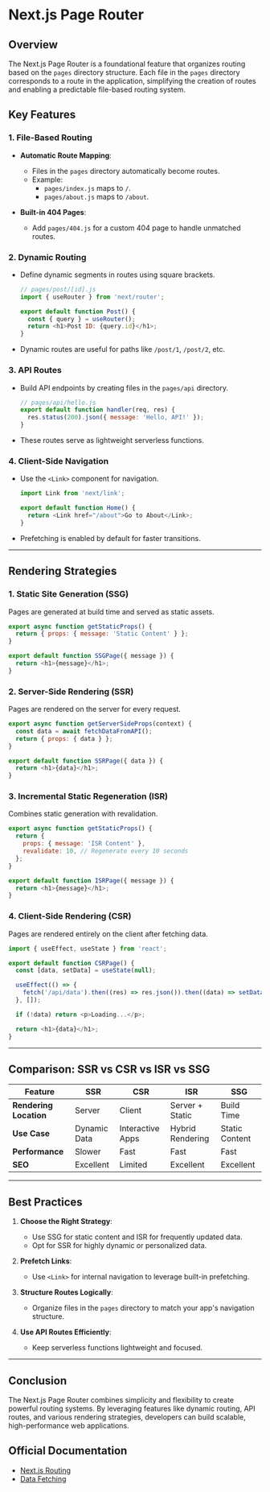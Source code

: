 # Next.js Page Router

## Overview

The Next.js Page Router is a foundational feature that organizes routing based on the `pages` directory structure. Each file in the `pages` directory corresponds to a route in the application, simplifying the creation of routes and enabling a predictable file-based routing system.

## Key Features

### 1. File-Based Routing

- **Automatic Route Mapping**:
  - Files in the `pages` directory automatically become routes.
  - Example:
    - `pages/index.js` maps to `/`.
    - `pages/about.js` maps to `/about`.

- **Built-in 404 Pages**:
  - Add `pages/404.js` for a custom 404 page to handle unmatched routes.

### 2. Dynamic Routing

- Define dynamic segments in routes using square brackets.
  ```javascript
  // pages/post/[id].js
  import { useRouter } from 'next/router';

  export default function Post() {
    const { query } = useRouter();
    return <h1>Post ID: {query.id}</h1>;
  }
  ```
- Dynamic routes are useful for paths like `/post/1`, `/post/2`, etc.

### 3. API Routes

- Build API endpoints by creating files in the `pages/api` directory.
  ```javascript
  // pages/api/hello.js
  export default function handler(req, res) {
    res.status(200).json({ message: 'Hello, API!' });
  }
  ```
- These routes serve as lightweight serverless functions.

### 4. Client-Side Navigation

- Use the `<Link>` component for navigation.
  ```javascript
  import Link from 'next/link';

  export default function Home() {
    return <Link href="/about">Go to About</Link>;
  }
  ```
- Prefetching is enabled by default for faster transitions.

---

## Rendering Strategies

### 1. Static Site Generation (SSG)

Pages are generated at build time and served as static assets.

```javascript
export async function getStaticProps() {
  return { props: { message: 'Static Content' } };
}

export default function SSGPage({ message }) {
  return <h1>{message}</h1>;
}
```

### 2. Server-Side Rendering (SSR)

Pages are rendered on the server for every request.

```javascript
export async function getServerSideProps(context) {
  const data = await fetchDataFromAPI();
  return { props: { data } };
}

export default function SSRPage({ data }) {
  return <h1>{data}</h1>;
}
```

### 3. Incremental Static Regeneration (ISR)

Combines static generation with revalidation.

```javascript
export async function getStaticProps() {
  return {
    props: { message: 'ISR Content' },
    revalidate: 10, // Regenerate every 10 seconds
  };
}

export default function ISRPage({ message }) {
  return <h1>{message}</h1>;
}
```

### 4. Client-Side Rendering (CSR)

Pages are rendered entirely on the client after fetching data.

```javascript
import { useEffect, useState } from 'react';

export default function CSRPage() {
  const [data, setData] = useState(null);

  useEffect(() => {
    fetch('/api/data').then((res) => res.json()).then((data) => setData(data));
  }, []);

  if (!data) return <p>Loading...</p>;

  return <h1>{data}</h1>;
}
```

---

## Comparison: SSR vs CSR vs ISR vs SSG

| Feature                | SSR          | CSR              | ISR              | SSG              |
| ---------------------- | ------------ | ---------------- | ---------------- | ---------------- |
| **Rendering Location** | Server       | Client           | Server + Static  | Build Time       |
| **Use Case**           | Dynamic Data | Interactive Apps | Hybrid Rendering | Static Content   |
| **Performance**        | Slower       | Fast             | Fast             | Fast             |
| **SEO**                | Excellent    | Limited          | Excellent        | Excellent        |

---

## Best Practices

1. **Choose the Right Strategy**:
   - Use SSG for static content and ISR for frequently updated data.
   - Opt for SSR for highly dynamic or personalized data.

2. **Prefetch Links**:
   - Use `<Link>` for internal navigation to leverage built-in prefetching.

3. **Structure Routes Logically**:
   - Organize files in the `pages` directory to match your app's navigation structure.

4. **Use API Routes Efficiently**:
   - Keep serverless functions lightweight and focused.

---

## Conclusion

The Next.js Page Router combines simplicity and flexibility to create powerful routing systems. By leveraging features like dynamic routing, API routes, and various rendering strategies, developers can build scalable, high-performance web applications.

## Official Documentation

- [Next.js Routing](https://nextjs.org/docs/routing/introduction)
- [Data Fetching](https://nextjs.org/docs/basic-features/data-fetching)

